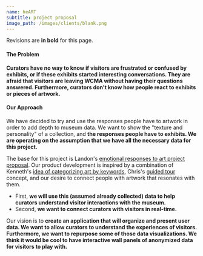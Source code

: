 ```yaml
---
name: heART
subtitle: project proposal
image_path: /images/clients/blank.png
---
```

Revisions are **in bold** for this page. 

#### The Problem

**Curators have no way to know if visitors are frustrated or confused by exhibits, or if these exhibits started interesting conversations. They are afraid that visitors are leaving WCMA without having their questions answered. Furthermore, curators don't know how people react to exhibits or pieces of artwork.**  

#### Our Approach
We have decided to try and use the responses people have to artwork in order to add depth to museum data. We want to show the "texture and personality" of a collection, and **the responses people have to exhibits. We are operating on the assumption that we have all the necessary data for this project.** 

The base for this project is Landon's [emotional responses to art project proposal](https://londonmeanswild.github.io/CS376/CSCI376/project-proposal/). Our product development is inspired by a combination of Kenneth's [idea of categorizing art by keywords](https://kennethan12.github.io/project/project-proposal/), Chris's [guided tour](https://cla1.github.io/2018-09-21-project-proposal/) concept, and our desire to connect people with artwork that resonates with them. 
 
* First, **we will use this (assumed already collected) data to help curators understand visitor interactions with the museum.**
* Second, **we want to connect curators with visitors in real-time.**

Our vision is to **create an application that will organize and present user data. We want to allow curators to understand the experiences of visitors. Furthermore, we want to repurpose some of those data visualizations. We think it would be cool to have interactive wall panels of anonymized data for visitors to play with.**
